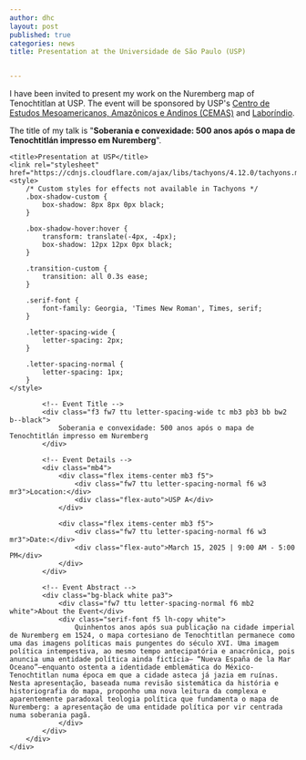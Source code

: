```yaml
---
author: dhc 
layout: post
published: true
categories: news
title: Presentation at the Universidade de São Paulo (USP)


---
```

I have been invited to present my work on the Nuremberg map of Tenochtitlan at USP. The event will be sponsored by USP's [Centro de Estudos Mesoamericanos, Amazônicos e Andinos  (CEMAS)](https://usp.br/cemaa/) and [Laboríndio](https://laborindio.fflch.usp.br/).  

The title of my talk is "**Soberania e convexidade: 500 anos após o mapa de Tenochtitlán impresso em Nuremberg**".

    <title>Presentation at USP</title>
    <link rel="stylesheet" href="https://cdnjs.cloudflare.com/ajax/libs/tachyons/4.12.0/tachyons.min.css">
    <style>
        /* Custom styles for effects not available in Tachyons */
        .box-shadow-custom {
            box-shadow: 8px 8px 0px black;
        }
        
        .box-shadow-hover:hover {
            transform: translate(-4px, -4px);
            box-shadow: 12px 12px 0px black;
        }
        
        .transition-custom {
            transition: all 0.3s ease;
        }
        
        .serif-font {
            font-family: Georgia, 'Times New Roman', Times, serif;
        }
        
        .letter-spacing-wide {
            letter-spacing: 2px;
        }
        
        .letter-spacing-normal {
            letter-spacing: 1px;
        }
    </style>
</head>
<body class="bg-near-white">
    <div class="flex justify-center items-center min-vh-100 pa3">
        <div class="bg-white ba b--black bw3 mw6 w-100 pa4 box-shadow-custom box-shadow-hover transition-custom">
            
            <!-- Event Title -->
            <div class="f3 fw7 ttu letter-spacing-wide tc mb3 pb3 bb bw2 b--black">
                Soberania e convexidade: 500 anos após o mapa de Tenochtitlán impresso em Nuremberg
            </div>
            
            <!-- Event Details -->
            <div class="mb4">
                <div class="flex items-center mb3 f5">
                    <div class="fw7 ttu letter-spacing-normal f6 w3 mr3">Location:</div>
                    <div class="flex-auto">USP A</div>
                </div>
                
                <div class="flex items-center mb3 f5">
                    <div class="fw7 ttu letter-spacing-normal f6 w3 mr3">Date:</div>
                    <div class="flex-auto">March 15, 2025 | 9:00 AM - 5:00 PM</div>
                </div>
            </div>
            
            <!-- Event Abstract -->
            <div class="bg-black white pa3">
                <div class="fw7 ttu letter-spacing-normal f6 mb2 white">About the Event</div>
                <div class="serif-font f5 lh-copy white">
                    Quinhentos anos após sua publicação na cidade imperial de Nuremberg em 1524, o mapa cortesiano de Tenochtitlan permanece como uma das imagens políticas mais pungentes do século XVI. Uma imagem política intempestiva, ao mesmo tempo antecipatória e anacrônica, pois anuncia uma entidade política ainda fictícia— “Nueva España de la Mar Oceano”—enquanto ostenta a identidade emblemática do México-Tenochtitlan numa época em que a cidade asteca já jazia em ruínas. Nesta apresentação, baseada numa revisão sistemática da história e historiografia do mapa, proponho uma nova leitura da complexa e aparentemente paradoxal teologia política que fundamenta o mapa de Nuremberg: a apresentação de uma entidade política por vir centrada numa soberania pagã.
                </div>
            </div>
        </div>
    </div>
</body>
</html>

